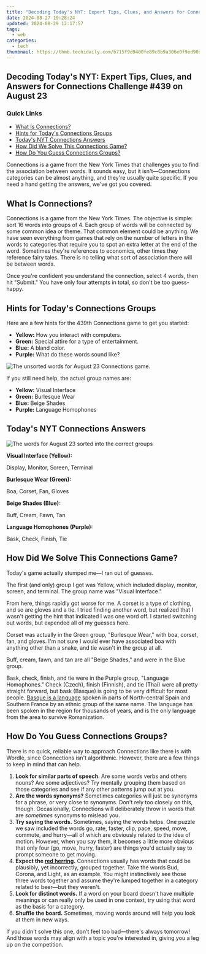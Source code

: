 ```yaml
---
title: "Decoding Today's NYT: Expert Tips, Clues, and Answers for Connections Challenge #439 on August 23"
date: 2024-08-27 19:28:24
updated: 2024-08-29 12:17:57
tags:
  - web
categories:
  - tech
thumbnail: https://thmb.techidaily.com/b715f9d9400fe89c8b9a306e0f9ed90d4ce3c93f7f901de6da9a82347225a712.jpg
---
```


## Decoding Today's NYT: Expert Tips, Clues, and Answers for Connections Challenge #439 on August 23

### Quick Links

* [What Is Connections?](https://win-howtos.techidaily.com/success-story-correcting-the-driver-failed-problem-with-easy-configuration-tips/)
* [Hints for Today's Connections Groups](https://digital-screen-recording.techidaily.com/new-the-essential-guide-to-streaming-quality-via-obs-youtube-and-twitch-for-2024/)
* [Today's NYT Connections Answers](https://buynow-tips.techidaily.com/comprehensive-analysis-of-the-oneplus-nine-pro-elegant-aesthetics-rapid-processing-and-superior-imaging/)
* [How Did We Solve This Connections Game?](https://techtrends.techidaily.com/guide-adding-subtitles-to-your-insta-stories-effortlessly/)
* [How Do You Guess Connections Groups?](https://blog-min.techidaily.com/how-to-identify-some-outdated-hardware-drivers-with-windows-device-manager-on-windows-1110-by-drivereasy-guide/)

 Connections is a game from the New York Times that challenges you to find the association between words. It sounds easy, but it isn't—Connections categories can be almost anything, and they're usually quite specific. If you need a hand getting the answers, we've got you covered.

##  What Is Connections?

 Connections is a game from the New York Times. The objective is simple: sort 16 words into groups of 4\. Each group of words will be connected by some common idea or theme. That common element could be anything. We have seen everything from games that rely on the number of letters in the words to categories that require you to spot an extra letter at the end of the word. Sometimes they're references to economics, other times they reference fairy tales. There is no telling what sort of association there will be between words.

 Once you're confident you understand the connection, select 4 words, then hit "Submit." You have only four attempts in total, so don't be too guess-happy.

##  Hints for Today's Connections Groups

 Here are a few hints for the 439th Connections game to get you started:

* **Yellow:** How you interact with computers.
* **Green:** Special attire for a type of entertainment.
* **Blue:** A bland color.
* **Purple:** What do these words sound like?

![The unsorted words for August 23 Connections game.](https://static1.howtogeekimages.com/wordpress/wp-content/uploads/2024/08/the-unsorted-words-for-august-23-connections-game.png) 

 If you still need help, the actual group names are:

* **Yellow:** Visual Interface
* **Green:** Burlesque Wear
* **Blue:** Beige Shades
* **Purple:** Language Homophones

##  Today's NYT Connections Answers

![The words for August 23 sorted into the correct groups](https://static1.howtogeekimages.com/wordpress/wp-content/uploads/2024/08/the-words-for-august-23-sorted-into-the-correct-groups.png) 

**Visual Interface (Yellow):** 

 Display, Monitor, Screen, Terminal

**Burlesque Wear (Green):** 

 Boa, Corset, Fan, Gloves

**Beige Shades (Blue):** 

 Buff, Cream, Fawn, Tan

**Language Homophones (Purple):** 

 Bask, Check, Finish, Tie

##  How Did We Solve This Connections Game?

 Today's game actually stumped me—I ran out of guesses. 

 The first (and only) group I got was Yellow, which included display, monitor, screen, and terminal. The group name was "Visual Interface." 

 From here, things rapidly got worse for me. A corset is a type of clothing, and so are gloves and a tie. I tried finding another word, but realized that I wasn't getting the hint that indicated I was one word off. I started switching out words, but expended all of my guesses here. 

 Corset was actually in the Green group, "Burlesque Wear," with boa, corset, fan, and gloves. I'm not sure I would ever have associated boa with anything other than a snake, and tie wasn't in the group at all. 

 Buff, cream, fawn, and tan are all "Beige Shades," and were in the Blue group. 

 Bask, check, finish, and tie were in the Purple group, "Language Homophones." Check (Czech), finish (Finnish), and tie (Thai) were all pretty straight forward, but bask (Basque) is going to be very difficult for most people. [Basque is a language](https://www.britannica.com/topic/Basque-language) spoken in parts of North-central Spain and Southern France by an ethnic group of the same name. The language has been spoken in the region for thousands of years, and is the only language from the area to survive Romanization. 

##  How Do You Guess Connections Groups?

 There is no quick, reliable way to approach Connections like there is with Wordle, since Connections isn't algorithmic. However, there are a few things to keep in mind that can help.

1. **Look for similar parts of speech**. Are some words verbs and others nouns? Are some adjectives? Try mentally grouping them based on those categories and see if any other patterns jump out at you.
2. **Are the words synonyms?** Sometimes categories will just be synonyms for a phrase, or very close to synonyms. Don't rely too closely on this, though. Occasionally, Connections will deliberately throw in words that are _sometimes_ synonyms to mislead you.
3. **Try saying the words.** Sometimes, saying the words helps. One puzzle we saw included the words go, rate, faster, clip, pace, speed, move, commute, and hurry—all of which are obviously related to the idea of motion. However, when you say them, it becomes a little more obvious that only four (go, move, hurry, faster) are things you'd actually say to prompt someone to get moving.
4. **Expect the [red herring](https://www.merriam-webster.com/dictionary/red%20herring).** Connections usually has words that could be plausibly, yet incorrectly, grouped together. Take the words Bud, Corona, and Light, as an example. You might instinctively see those three words together and assume they're lumped together in a category related to beer—but they weren't.
5. **Look for distinct words.** If a word on your board doesn't have multiple meanings or can really only be used in one context, try using that word as the basis for a category.
6. **Shuffle the board.** Sometimes, moving words around will help you look at them in new ways.

 If you didn't solve this one, don't feel too bad—there's always tomorrow! And those words may align with a topic you're interested in, giving you a leg up on the competition.

<ins class="adsbygoogle"
     style="display:block"
     data-ad-format="autorelaxed"
     data-ad-client="ca-pub-7571918770474297"
     data-ad-slot="1223367746"></ins>



<ins class="adsbygoogle"
     style="display:block"
     data-ad-client="ca-pub-7571918770474297"
     data-ad-slot="8358498916"
     data-ad-format="auto"
     data-full-width-responsive="true"></ins>
